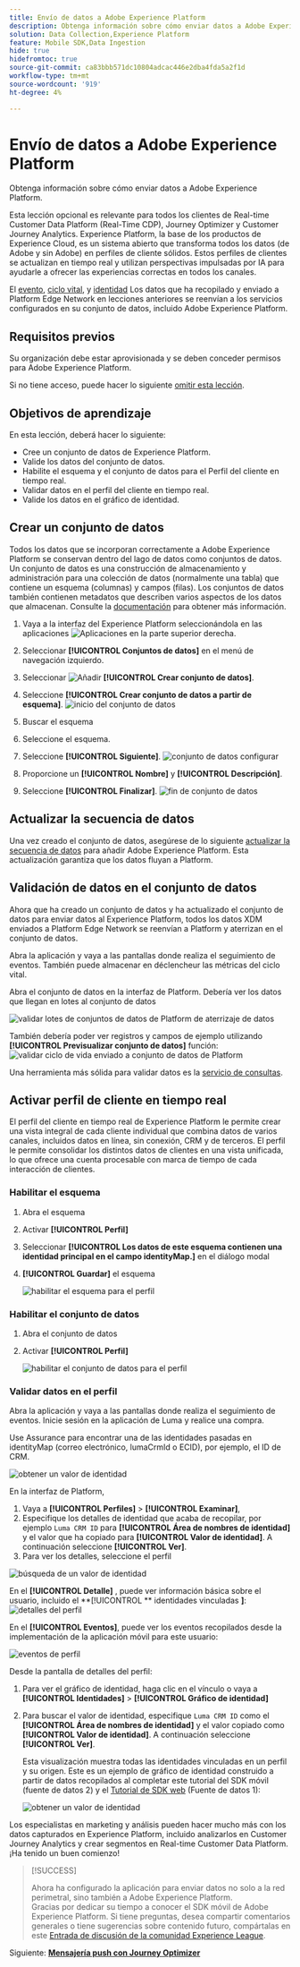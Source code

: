 ```yaml
---
title: Envío de datos a Adobe Experience Platform
description: Obtenga información sobre cómo enviar datos a Adobe Experience Platform.
solution: Data Collection,Experience Platform
feature: Mobile SDK,Data Ingestion
hide: true
hidefromtoc: true
source-git-commit: ca83bbb571dc10804adcac446e2dba4fda5a2f1d
workflow-type: tm+mt
source-wordcount: '919'
ht-degree: 4%

---
```


# Envío de datos a Adobe Experience Platform

Obtenga información sobre cómo enviar datos a Adobe Experience Platform.

Esta lección opcional es relevante para todos los clientes de Real-time Customer Data Platform (Real-Time CDP), Journey Optimizer y Customer Journey Analytics. Experience Platform, la base de los productos de Experience Cloud, es un sistema abierto que transforma todos los datos (de Adobe y sin Adobe) en perfiles de cliente sólidos. Estos perfiles de clientes se actualizan en tiempo real y utilizan perspectivas impulsadas por IA para ayudarle a ofrecer las experiencias correctas en todos los canales.

El [evento](events.md), [ciclo vital](lifecycle-data.md), y [identidad](identity.md) Los datos que ha recopilado y enviado a Platform Edge Network en lecciones anteriores se reenvían a los servicios configurados en su conjunto de datos, incluido Adobe Experience Platform.


## Requisitos previos

Su organización debe estar aprovisionada y se deben conceder permisos para Adobe Experience Platform.

Si no tiene acceso, puede hacer lo siguiente [omitir esta lección](install-sdks.md).

## Objetivos de aprendizaje

En esta lección, deberá hacer lo siguiente:

* Cree un conjunto de datos de Experience Platform.
* Valide los datos del conjunto de datos.
* Habilite el esquema y el conjunto de datos para el Perfil del cliente en tiempo real.
* Validar datos en el perfil del cliente en tiempo real.
* Valide los datos en el gráfico de identidad.


## Crear un conjunto de datos

Todos los datos que se incorporan correctamente a Adobe Experience Platform se conservan dentro del lago de datos como conjuntos de datos. Un conjunto de datos es una construcción de almacenamiento y administración para una colección de datos (normalmente una tabla) que contiene un esquema (columnas) y campos (filas). Los conjuntos de datos también contienen metadatos que describen varios aspectos de los datos que almacenan. Consulte la [documentación](https://experienceleague.adobe.com/docs/experience-platform/catalog/datasets/overview.html?lang=es) para obtener más información.

1. Vaya a la interfaz del Experience Platform seleccionándola en las aplicaciones ![Aplicaciones](https://spectrum.adobe.com/static/icons/workflow_18/Smock_Apps_18_N.svg) en la parte superior derecha.


1. Seleccionar **[!UICONTROL Conjuntos de datos]** en el menú de navegación izquierdo.

1. Seleccionar ![Añadir](https://spectrum.adobe.com/static/icons/workflow_18/Smock_AddCircle_18_N.svg) **[!UICONTROL Crear conjunto de datos]**.

1. Seleccione **[!UICONTROL Crear conjunto de datos a partir de esquema]**.
   ![inicio del conjunto de datos](assets/dataset-create.png)

1. Buscar el esquema

1. Seleccione el esquema.

1. Seleccione **[!UICONTROL Siguiente]**.
   ![conjunto de datos configurar](assets/dataset-configure.png)

1. Proporcione un **[!UICONTROL Nombre]** y **[!UICONTROL Descripción]**.

1. Seleccione **[!UICONTROL Finalizar]**.
   ![fin de conjunto de datos](assets/dataset-finish.png)

## Actualizar la secuencia de datos

Una vez creado el conjunto de datos, asegúrese de lo siguiente [actualizar la secuencia de datos](create-datastream.md) para añadir Adobe Experience Platform. Esta actualización garantiza que los datos fluyan a Platform.

## Validación de datos en el conjunto de datos

Ahora que ha creado un conjunto de datos y ha actualizado el conjunto de datos para enviar datos al Experience Platform, todos los datos XDM enviados a Platform Edge Network se reenvían a Platform y aterrizan en el conjunto de datos.

Abra la aplicación y vaya a las pantallas donde realiza el seguimiento de eventos. También puede almacenar en déclencheur las métricas del ciclo vital.

Abra el conjunto de datos en la interfaz de Platform. Debería ver los datos que llegan en lotes al conjunto de datos

![validar lotes de conjuntos de datos de Platform de aterrizaje de datos](assets/platform-dataset-batches.png)

También debería poder ver registros y campos de ejemplo utilizando **[!UICONTROL Previsualizar conjunto de datos]** función:
![validar ciclo de vida enviado a conjunto de datos de Platform](assets/lifecycle-platform-dataset.png)

Una herramienta más sólida para validar datos es la [servicio de consultas](https://experienceleague.adobe.com/docs/platform-learn/tutorials/queries/explore-data.html?lang=es).

## Activar perfil de cliente en tiempo real

El perfil del cliente en tiempo real de Experience Platform le permite crear una vista integral de cada cliente individual que combina datos de varios canales, incluidos datos en línea, sin conexión, CRM y de terceros. El perfil le permite consolidar los distintos datos de clientes en una vista unificada, lo que ofrece una cuenta procesable con marca de tiempo de cada interacción de clientes.

### Habilitar el esquema

1. Abra el esquema
1. Activar **[!UICONTROL Perfil]**
1. Seleccionar **[!UICONTROL Los datos de este esquema contienen una identidad principal en el campo identityMap.]** en el diálogo modal
1. **[!UICONTROL Guardar]** el esquema

   ![habilitar el esquema para el perfil](assets/platform-profile-schema.png)

### Habilitar el conjunto de datos

1. Abra el conjunto de datos
1. Activar **[!UICONTROL Perfil]**

   ![habilitar el conjunto de datos para el perfil](assets/platform-profile-dataset.png)

### Validar datos en el perfil

Abra la aplicación y vaya a las pantallas donde realiza el seguimiento de eventos. Inicie sesión en la aplicación de Luma y realice una compra.

Use Assurance para encontrar una de las identidades pasadas en identityMap (correo electrónico, lumaCrmId o ECID), por ejemplo, el ID de CRM.

![obtener un valor de identidad](assets/platform-identity.png)

En la interfaz de Platform,

1. Vaya a **[!UICONTROL Perfiles]** > **[!UICONTROL Examinar]**,
1. Especifique los detalles de identidad que acaba de recopilar, por ejemplo `Luma CRM ID` para **[!UICONTROL Área de nombres de identidad]** y el valor que ha copiado para **[!UICONTROL Valor de identidad]**. A continuación seleccione **[!UICONTROL Ver]**.
1. Para ver los detalles, seleccione el perfil

![búsqueda de un valor de identidad](assets/platform-profile-lookup.png)

En el **[!UICONTROL Detalle]** , puede ver información básica sobre el usuario, incluido el **[!UICONTROL ** identidades vinculadas **]**:
![detalles del perfil](assets/platform-profile-details.png)

En el **[!UICONTROL Eventos]**, puede ver los eventos recopilados desde la implementación de la aplicación móvil para este usuario:

![eventos de perfil](assets/platform-profile-events.png)


Desde la pantalla de detalles del perfil:

1. Para ver el gráfico de identidad, haga clic en el vínculo o vaya a **[!UICONTROL Identidades]** > **[!UICONTROL Gráfico de identidad]**
1. Para buscar el valor de identidad, especifique `Luma CRM ID` como el **[!UICONTROL Área de nombres de identidad]** y el valor copiado como **[!UICONTROL Valor de identidad]**. A continuación seleccione **[!UICONTROL Ver]**.

   Esta visualización muestra todas las identidades vinculadas en un perfil y su origen. Este es un ejemplo de gráfico de identidad construido a partir de datos recopilados al completar este tutorial del SDK móvil (fuente de datos 2) y el [Tutorial de SDK web](https://experienceleague.adobe.com/docs/platform-learn/implement-web-sdk/overview.html?lang=es) (Fuente de datos 1):

   ![obtener un valor de identidad](assets/platform-profile-identitygraph.png)

Los especialistas en marketing y análisis pueden hacer mucho más con los datos capturados en Experience Platform, incluido analizarlos en Customer Journey Analytics y crear segmentos en Real-time Customer Data Platform. ¡Ha tenido un buen comienzo!


>[!SUCCESS]
>
>Ahora ha configurado la aplicación para enviar datos no solo a la red perimetral, sino también a Adobe Experience Platform.<br>Gracias por dedicar su tiempo a conocer el SDK móvil de Adobe Experience Platform. Si tiene preguntas, desea compartir comentarios generales o tiene sugerencias sobre contenido futuro, compártalas en este [Entrada de discusión de la comunidad Experience League](https://experienceleaguecommunities.adobe.com/t5/adobe-experience-platform-launch/tutorial-discussion-implement-adobe-experience-cloud-in-mobile/td-p/443796).

Siguiente: **[Mensajería push con Journey Optimizer](journey-optimizer-push.md)**
